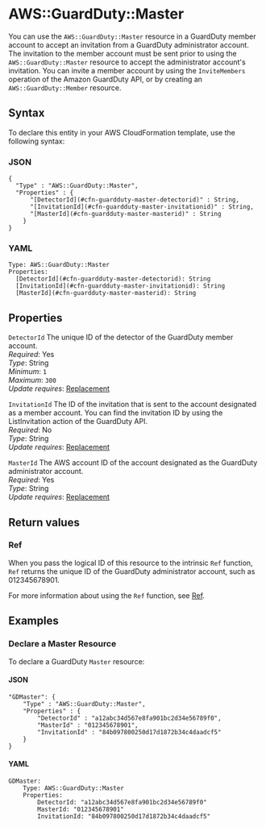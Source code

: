# AWS::GuardDuty::Master<a name="aws-resource-guardduty-master"></a>

You can use the `AWS::GuardDuty::Master` resource in a GuardDuty member account to accept an invitation from a GuardDuty administrator account\. The invitation to the member account must be sent prior to using the `AWS::GuardDuty::Master` resource to accept the administrator account's invitation\. You can invite a member account by using the `InviteMembers` operation of the Amazon GuardDuty API, or by creating an `AWS::GuardDuty::Member` resource\.

## Syntax<a name="aws-resource-guardduty-master-syntax"></a>

To declare this entity in your AWS CloudFormation template, use the following syntax:

### JSON<a name="aws-resource-guardduty-master-syntax.json"></a>

```
{
  "Type" : "AWS::GuardDuty::Master",
  "Properties" : {
      "[DetectorId](#cfn-guardduty-master-detectorid)" : String,
      "[InvitationId](#cfn-guardduty-master-invitationid)" : String,
      "[MasterId](#cfn-guardduty-master-masterid)" : String
    }
}
```

### YAML<a name="aws-resource-guardduty-master-syntax.yaml"></a>

```
Type: AWS::GuardDuty::Master
Properties:
  [DetectorId](#cfn-guardduty-master-detectorid): String
  [InvitationId](#cfn-guardduty-master-invitationid): String
  [MasterId](#cfn-guardduty-master-masterid): String
```

## Properties<a name="aws-resource-guardduty-master-properties"></a>

`DetectorId` <a name="cfn-guardduty-master-detectorid"></a>
The unique ID of the detector of the GuardDuty member account\.  
_Required_: Yes  
_Type_: String  
_Minimum_: `1`  
_Maximum_: `300`  
_Update requires_: [Replacement](https://docs.aws.amazon.com/AWSCloudFormation/latest/UserGuide/using-cfn-updating-stacks-update-behaviors.html#update-replacement)

`InvitationId` <a name="cfn-guardduty-master-invitationid"></a>
The ID of the invitation that is sent to the account designated as a member account\. You can find the invitation ID by using the ListInvitation action of the GuardDuty API\.  
_Required_: No  
_Type_: String  
_Update requires_: [Replacement](https://docs.aws.amazon.com/AWSCloudFormation/latest/UserGuide/using-cfn-updating-stacks-update-behaviors.html#update-replacement)

`MasterId` <a name="cfn-guardduty-master-masterid"></a>
The AWS account ID of the account designated as the GuardDuty administrator account\.  
_Required_: Yes  
_Type_: String  
_Update requires_: [Replacement](https://docs.aws.amazon.com/AWSCloudFormation/latest/UserGuide/using-cfn-updating-stacks-update-behaviors.html#update-replacement)

## Return values<a name="aws-resource-guardduty-master-return-values"></a>

### Ref<a name="aws-resource-guardduty-master-return-values-ref"></a>

When you pass the logical ID of this resource to the intrinsic `Ref` function, `Ref` returns the unique ID of the GuardDuty administrator account, such as 012345678901\.

For more information about using the `Ref` function, see [Ref](https://docs.aws.amazon.com/AWSCloudFormation/latest/UserGuide/intrinsic-function-reference-ref.html)\.

## Examples<a name="aws-resource-guardduty-master--examples"></a>

### Declare a Master Resource<a name="aws-resource-guardduty-master--examples--Declare_a_Master_Resource"></a>

To declare a GuardDuty `Master` resource:

#### JSON<a name="aws-resource-guardduty-master--examples--Declare_a_Master_Resource--json"></a>

```
"GDMaster": {
    "Type" : "AWS::GuardDuty::Master",
    "Properties" : {
        "DetectorId" : "a12abc34d567e8fa901bc2d34e56789f0",
        "MasterId" : "012345678901",
        "InvitationId" : "84b097800250d17d1872b34c4daadcf5"
    }
}
```

#### YAML<a name="aws-resource-guardduty-master--examples--Declare_a_Master_Resource--yaml"></a>

```
GDMaster:
    Type: AWS::GuardDuty::Master
    Properties:
        DetectorId: "a12abc34d567e8fa901bc2d34e56789f0"
        MasterId: "012345678901"
        InvitationId: "84b097800250d17d1872b34c4daadcf5"
```
